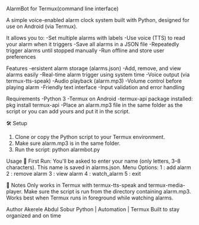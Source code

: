 AlarmBot for Termux(command line interface)

A simple voice-enabled alarm clock system built with Python, designed for use on Android (via Termux).

It allows you to:
 -Set multiple alarms with labels
 -Use voice (TTS) to read your alarm when it triggers
 -Save all alarms in a JSON file
 -Repeatedly trigger alarms until stopped manually
 -Run offline and store user preferences


Features
-ersistent alarm storage (alarms.json)
-Add, remove, and view alarms easily
-Real-time alarm trigger using system time
-Voice output (via termux-tts-speak)
-Audio playback (alarm.mp3)
-Volume control before playing alarm
-Friendly text interface
-Input validation and error handling

Requirements
-Python 3
-Termux on Android
-termux-api package installed:
     pkg install termux-api
-Place an alarm.mp3 file in the same folder as the script or you can add yours
and put it in the script.

🛠️ Setup
1. Clone or copy the Python script to your Termux environment.
2. Make sure alarm.mp3 is in the same folder.
3. Run the script:
python alarmbot.py

Usage
🏁 First Run:
You'll be asked to enter your name (only letters, 3–8 characters).
This name is saved in alarms.json.
Menu Options:
1 : add alarm
2 : remove alarm
3 : view alarm
4 : watch_alarm
5 : exit

📌 Notes
Only works in Termux with termux-tts-speak and termux-media-player.
Make sure the script is run from the directory containing alarm.mp3.
Works best when Termux runs in foreground while watching alarms.

Author
          Akerele Abdul Sobur
                Python | Automation | Termux
                   Built to stay organized and on time


